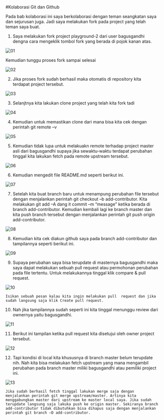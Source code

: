 #Kolaborasi Git dan Github

Pada bab kolaborasi ini saya berkolaborasi dengan teman seangkatan saya dan sejurusan juga. Jadi saya melakukan fork pada project yang telah teman saya buat.

1. Saya melakukan fork project playground-2 dari user bagusgandhi dengna cara mengeklik tombol fork yang berada di pojok kanan atas.

![01](Tugas/4.Kolaborasi/Screenshot_1.jpg)
    
   Kemudian tunggu proses fork sampai selesai 

![02](Tugas/4.Kolaborasi/Screenshot_2.jpg)

2. Jika proses fork sudah berhasil maka otomatis di repository kita terdapat project tersebut. 

![03](Tugas/4.Kolaborasi/Screenshot_3.jpg)

3. Selanjtnya kita lakukan clone project yang telah kita fork tadi

![04](Tugas/4.Kolaborasi/Screenshot_4.jpg)
    
4. Kemudian untuk memastikan clone dari mana bisa kita cek dengan perintah git remote –v 

![05](Tugas/4.Kolaborasi/Screenshot_5.jpg)
    
5. Kemudian tidak lupa untuk melakuakn remote terhadap project master asli dari bagusgandhi supaya jika sewaktu-waktu terdapat perubahan tinggal kita lakukan fetch pada remote upstream tersebut.

![06](Tugas/4.Kolaborasi/Screenshot_6.jpg)
    
6. Kemudian mengedit file README.md seperti berikut ini.

![07](Tugas/4.Kolaborasi/Screenshot_7.jpg)
    
7. Setelah kita buat branch baru untuk menampung perubahan file tersebut dengan menjalankan perintah git checkout –b add-contributor. Kita melakukan git add –A dang it commit –m “message” ketika berada di branch add-contributor. Kemudian kembali lagi ke branch master dan kita push branch tersebut dengan menjalankan perintah git push origin add-contributor.

![08](Tugas/4.Kolaborasi/Screenshot_8.jpg)

8. Kemudian kita cek diakun github saya pada branch add-contributor dan tampilannya seperti berikut ini.

![09](Tugas/4.Kolaborasi/Screenshot_9.jpg)

9. Supaya perubahan saya bisa terupdate di masternya bagusgandhi maka saya dapat melakukan sebuah pull request atau permohonan perubahan pada file tertentu. Untuk melakukannya tinggal klik compare & pull request.

![10](Tugas/4.Kolaborasi/Screenshot_9.jpg)

    Isikan sebuah pesan kalau kita ingin melakukan pull  request dan jika sudah langsung saja klik Create pull request.
    
10. Nah jika tampilannya sudah seperti ini kita tinggal menunggu review dari ownernya yaitu bagusgandhi.

![11](Tugas/4.Kolaborasi/Screenshot_10.jpg)

11. Berikut ini tampilan ketika pull request kita disetujui oleh owner project tersebut.

![12](Tugas/4.Kolaborasi/Screenshot_11.jpg)

12. Tapi kondisi di local kita khususnya di branch master belum terupdate nih. Nah kita bisa melakukan fetch upstream yang mana mengambil perubahan pada branch master miliki bagusgandhi atau pemiliki project ini.

![13](Tugas/4.Kolaborasi/Screenshot_12.jpg)

    Jika sudah berhasil fetch tinggal lakukan merge saja dengan menjalankan perintah git merge upstream/master. Artinya kita menggabungkan master dari upstream ke master local saya. Jika sudah terupdate langsung saja lakuka push ke origin master. Sekiranya branch add-contributor tidak dibutuhkan bisa dihapus saja dengan menjalankan perintah git branch –D add-contributor.

